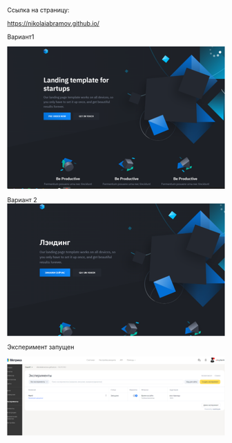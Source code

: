 Cсылка на страницу:

https://nikolaiabramov.github.io/


Вариант1
 
![Alt text](1.png)

Вариант 2 
![Alt text](2.png)


Эксперимент запущен

![Alt text](3.png)